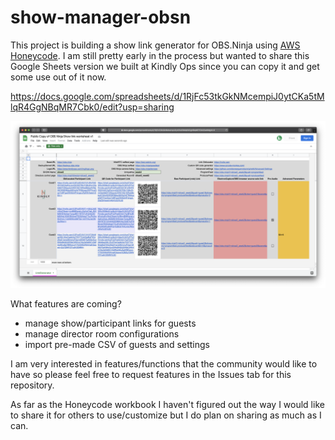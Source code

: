 # show-manager-obsn

This project is building a show link generator for OBS.Ninja using [AWS Honeycode](https://honeycode.aws).  I am still pretty early in the process but wanted to share this Google Sheets version we built at Kindly Ops since you can copy it and get some use out of it now.

https://docs.google.com/spreadsheets/d/1RjFc53tkGkNMcempiJ0ytCKa5tMlqR4GgNBqMR7Cbk0/edit?usp=sharing

![screen-shot](ScreenShot2020.png)

What features are coming?

- manage show/participant links for guests
- manage director room configurations
- import pre-made CSV of guests and settings

I am very interested in features/functions that the community would like to have so please feel free to request features in the Issues tab for this repository.

As far as the Honeycode workbook I haven't figured out the way I would like to share it for others to use/customize but I do plan on sharing as much as I can.
